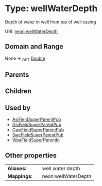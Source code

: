 
# Type: wellWaterDepth


Depth of water in well from top of well casing

URI: [neon:wellWaterDepth](https://data.neonscience.org/wellWaterDepth)


## Domain and Range

None ->  <sub>OPT</sub> [Double](types/Double.md)

## Parents


## Children


## Used by

 * [AsiFieldSuperParentPub](AsiFieldSuperParentPub.md)
 * [GsiFieldSuperParentPub](GsiFieldSuperParentPub.md)
 * [GwcFieldSuperParentPub](GwcFieldSuperParentPub.md)
 * [SwcFieldSuperParentPub](SwcFieldSuperParentPub.md)
 * [WpaFieldSuperParentIn](WpaFieldSuperParentIn.md)

## Other properties

|  |  |  |
| --- | --- | --- |
| **Aliases:** | | well water depth |
| **Mappings:** | | neon:wellWaterDepth |

